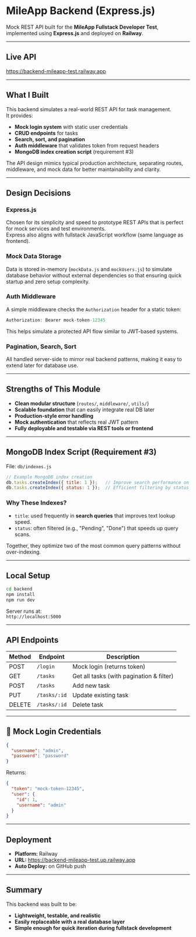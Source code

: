 # MileApp Backend (Express.js)

Mock REST API built for the **MileApp Fullstack Developer Test**, implemented using **Express.js** and deployed on **Railway**.

---

## Live API
https://backend-mileapp-test.railway.app

---

## What I Built
This backend simulates a real-world REST API for task management.  
It provides:
- **Mock login system** with static user credentials
- **CRUD endpoints** for tasks
- **Search, sort, and pagination**
- **Auth middleware** that validates token from request headers
- **MongoDB index creation script** (requirement #3)

The API design mimics typical production architecture, separating routes, middleware, and mock data for better maintainability and clarity.

---

## Design Decisions

### Express.js
Chosen for its simplicity and speed to prototype REST APIs that is perfect for mock services and test environments.  
Express also aligns with fullstack JavaScript workflow (same language as frontend).

### Mock Data Storage
Data is stored in-memory (`mockData.js` and `mockUsers.js`) to simulate database behavior without external dependencies so that ensuring quick startup and zero setup complexity.

### Auth Middleware
A simple middleware checks the `Authorization` header for a static token:
```js
Authorization: Bearer mock-token-12345
```
This helps simulate a protected API flow similar to JWT-based systems.

### Pagination, Search, Sort
All handled server-side to mirror real backend patterns, making it easy to extend later for database use.

---

## Strengths of This Module
- **Clean modular structure** (`routes/`, `middleware/`, `utils/`)
- **Scalable foundation** that can easily integrate real DB later
- **Production-style error handling**
- **Mock authentication** that reflects real JWT pattern
- **Fully deployable and testable via REST tools or frontend**

---

## MongoDB Index Script (Requirement #3)

File: `db/indexes.js`

```js
// Example MongoDB index creation
db.tasks.createIndex({ title: 1 });   // Improve search performance on task title
db.tasks.createIndex({ status: 1 });  // Efficient filtering by status
```

### Why These Indexes?
- `title`: used frequently in **search queries** that improves text lookup speed.
- `status`: often filtered (e.g., "Pending", "Done") that speeds up query scans.

Together, they optimize two of the most common query patterns without over-indexing.

---

## Local Setup
```bash
cd backend
npm install
npm run dev
```

Server runs at:  
`http://localhost:5000`

---

## API Endpoints

| Method | Endpoint | Description |
|--------|-----------|-------------|
| POST | `/login` | Mock login (returns token) |
| GET | `/tasks` | Get all tasks (with pagination & filter) |
| POST | `/tasks` | Add new task |
| PUT | `/tasks/:id` | Update existing task |
| DELETE | `/tasks/:id` | Delete task |

---

## 🧾 Mock Login Credentials
```json
{
  "username": "admin",
  "password": "password"
}
```

Returns:
```json
{
  "token": "mock-token-12345",
  "user": {
    "id": 1,
    "username": "admin"
  }
}
```

---

## Deployment
- **Platform:** Railway  
- **URL:** https://backend-mileapp-test.up.railway.app  
- **Auto Deploy:** on GitHub push

---

## Summary
This backend was built to be:
- **Lightweight, testable, and realistic**
- **Easily replaceable with a real database layer**
- **Simple enough for quick iteration during fullstack development**
